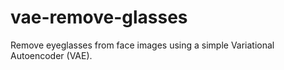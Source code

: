 # vae-remove-glasses
Remove eyeglasses from face images using a simple Variational Autoencoder (VAE).
